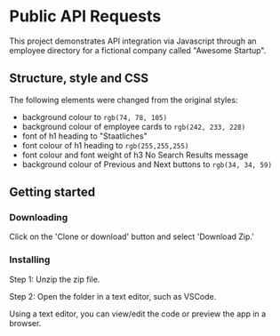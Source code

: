 # Public API Requests

This project demonstrates API integration via Javascript through an employee directory for a fictional company called "Awesome Startup".

## Structure, style and CSS
The following elements were changed from the original styles:
 - background colour to `rgb(74, 78, 105)`
 - background colour of employee cards to `rgb(242, 233, 228)`
 - font of h1 heading to "Staatliches"
 - font colour of h1 heading to `rgb(255,255,255)`
 - font colour and font weight of h3 No Search Results message 
 - background colour of Previous and Next buttons to `rgb(34, 34, 59)`

## Getting started
### Downloading
Click on the 'Clone or download' button and select 'Download Zip.'

### Installing
Step 1: Unzip the zip file.

Step 2: Open the folder in a text editor, such as VSCode.

Using a text editor, you can view/edit the code or preview the app in a browser.